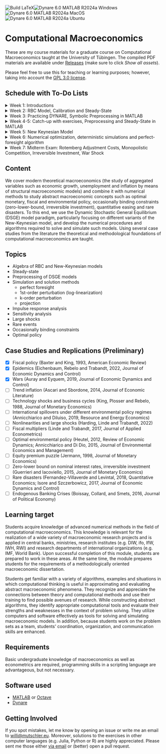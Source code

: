 ![Build LaTeX](../../actions/workflows/latex.yml/badge.svg)![Dynare 6.0 MATLAB R2024a Windows](../../actions/workflows/dynare-6.0-matlab-r2024a-windows.yml/badge.svg)![Dynare 6.0 MATLAB R2024a MacOS](../../actions/workflows/dynare-6.0-matlab-r2024a-macos.yml/badge.svg)![Dynare 6.0 MATLAB R2024a Ubuntu](../../actions/workflows/dynare-6.0-matlab-r2024a-ubuntu.yml/badge.svg)

# Computational Macroeconomics

These are my course materials for a graduate course on Computational Macroeconomics taught at the University of Tübingen.
The compiled PDF materials are available under [Releases](https://github.com/wmutschl/Computational-Macroeconomics/releases) (make sure to click *Show all assets*).

Please feel free to use this for teaching or learning purposes; however, taking into account the [GPL 3.0 license](https://choosealicense.com/licenses/gpl-3.0/).

## Schedule with To-Do Lists

<details>
<summary>Week 1: Introductions</summary>

### Goals

* understand the scope and topics of *Computational Macroeconomics*
* decide whether you want to take the course
* prepare your computer for the course with MATLAB/Octave and Dynare
* do your first steps in MATLAB/Octave and Dynare
* (optionally) install GitKraken and do your first steps with git

### To Do

* [x] find course information and the schedule on [https://macroeconomics.chat](https://macroeconomics.chat/cm2025), but you need to sign up first by following the link provided in [Ilias](https://ovidius.uni-tuebingen.de/ilias3/ilias.php?baseClass=ilrepositorygui&ref_id=5076472) (for University of Tübingen students only)
* [x] read the general course information, the schedule and tips on using Mattermost in the Town Square channel of [https://macroeconomics.chat](https://macroeconomics.chat/cm2025)
* [x] join the [literature](https://macroeconomics.chat/cm2025/channels/literature) channel, which will contain the readings (papers and books) as pdfs
* [x] join the [recordings](https://macroeconomics.chat/cm2025/channels/recordings) channel, which will contain the recordings of all our classes
* [x] briefly introduce yourself (what are you studying, which semester, where did you do your undergraduate studies) in the [town square](https://macroeconomics.chat/cm2025/channels/town-square) channel and whether you have previous experience with programming and are already somewhat familiar with the RBC or New Keynesian models (this is not mandatory for the course, but it is useful to know)
* [x] watch the introductory videos (on YouTube)
  * [x] [Introduction to Computational Macroeconomics](https://youtu.be/zIcEVggOwTI)
  * [x] [Introduction to MATLAB](https://youtu.be/_CbLr11aeQ4)
  * [x] [Quick Tour Dynare (focus on solution methods and simulations)](https://youtu.be/NDFSUx46FvM)
* [x] prepare your computer: MATLAB/Octave and Dynare
  * [x] install MATLAB R2024b following [this guide](https://uni-tuebingen.de/einrichtungen/zentrum-fuer-datenverarbeitung/dienstleistungen/clients/software/matlab-einzelplatzlizenz/) if you are a student of the University of Tübingen. Please also install the following toolboxes: Econometrics Toolbox, Global Optimization Toolbox, Optimization Toolbox, Parallel Computing Toolbox, Statistics and Machine Learning Toolbox, Symbolic Math Toolbox. As an alternative to MATLAB you can also install Octave following [this guide](https://octave.org/download).
  * [x] install Dynare 6.3 following [this guide](https://www.dynare.org/resources/quick_start/)
  * [x] (optionally) create an account on [GitHub.com](https://github.com/signup)
  * [x] (optionally) sign up for the [GitHub Students Developer Pack](https://education.github.com/pack) to get a free Pro license for GitKraken (among other things)
  * [x] (optionally) install the [GitKraken Client](https://gitkraken.com/download)
* [x] do [exercise sheet 1](https://github.com/wmutschl/Computational-Macroeconomics/releases/latest/download/exercises_1.pdf)
* [x] write down all your questions
* [x] check out how to [schedule an online meeting](https://schedule.mutschler.eu) with me
  * put *"I am interested in this course"* under *"What is the meeting about?"*
  * check your emails and cancel the meeting again using the link in the email
  * now you know how easy it is to schedule a meeting with me :-)

</details>

<details>
<summary>Week 2: RBC Model, Calibration and Steady-State</summary>

### Goals

* understand and get comfortable with the algebra of RBC models
* understand the concept of a steady-state
* understand the concept of calibration
* practice Dynare
* start programming with MATLAB

### To Do

* [x] watch the following videos (on YouTube)
  * [x] [RBC Baseline Model Equations and Introduction to preprocessing with Dynare](https://youtu.be/ZfsKGzR84hQ)
  * [x] [RBC Baseline Model: steady-state derivations and implementation in Dynare (with preprocessing tips)](https://youtu.be/4xeoLh3edpo)
  * [x] [RBC Baseline Model in Dynare: Simple vs Advanced Calibration using Modularization and Changing Types](https://youtu.be/HRpynlbZBzM)
* [x] do exercise 1 of [exercise sheet 2](https://github.com/wmutschl/Computational-Macroeconomics/releases/latest/download/exercises_2.pdf), we will do exercise 2 and 3 (the case study) together
* [x] bring all your questions and concerns to the Q&A sessions

</details>

<details>
<summary>Week 3: Practicing DYNARE, Symbolic Preprocessing in MATLAB</summary>

### Goals

* practice DYNARE: permanent changes in fiscal policy
* practice MATLAB: symbolic toolbox, matrix algebra, loops, Kronecker products, functions

### To Do

* [x] do exercise 2 and 3 of [exercise sheet 3](https://github.com/wmutschl/Computational-Macroeconomics/releases/latest/download/exercises_3.pdf)
* [x] we will do exercise 1 of [exercise sheet 3](https://github.com/wmutschl/Computational-Macroeconomics/releases/latest/download/exercises_3.pdf) together in class, but you should already have a look at the exercise sheet
* [x] bring all your questions and concerns to the Q&A sessions

</details>

<details>
<summary>Week 4-5: Catch-up with exercises, Preprocessing and Steady-State in MATLAB</summary>

### Goals

* catch-up with exercises
* understand preprocessing and steady-state computations in MATLAB

### To Do

* [x] finish and re-visit last week's exercises
* [x] understand how to add deterministic growth to the RBC model
* [x] we will do exercise 4 of [exercise sheet 4](https://github.com/wmutschl/Computational-Macroeconomics/releases/latest/download/exercises_4.pdf) together in class, but you should already have a look at the exercise sheet
* [x] bring all your questions and concerns to the Q&A sessions

</details>

<details>
<summary>Week 5: New Keynesian Model</summary>

### Goals

* understand and get comfortable with the algebra of New Keynesian models
* practice Dynare with the New Keynesian model

### To Do

* [x] watch [Algebra of New Keynesian Models with Calvo price rigidities](https://youtu.be/oEf9bc9_qxw) on YouTube
* [x] work carefully and thoroughly through the very long exercise 1 of [exercise sheet 4](https://github.com/wmutschl/Computational-Macroeconomics/releases/latest/download/exercises_4.pdf)
* [x] we will practice Dynare with the New Keynesian model by doing exercise 2 of [exercise sheet 4](https://github.com/wmutschl/Computational-Macroeconomics/releases/latest/download/exercises_4.pdf) together in class
* [x] schedule a meeting for all your questions and concerns (or write me an email)

</details>

<details>
<summary>Week 6: Numerical optimization, deterministic simulations and perfect-foresight algorithm</summary>

### Goals

* understand and start using numerical optimizers
* understand numerical steady-state computations
* understand Dynare's commands to do deterministic simulations
* understand the Newton algorithm used by Dynare to solve perfect foresight problems
* re-implement deterministic simulations in MATLAB

### To Do

* [x] watch the (very short) videos:
  * [Introduction to Optimization: What is Optimization](https://youtu.be/Q2dewZweAtU)
  * [Introduction To Optimization: Objective Functions and Decision Variables](https://youtu.be/AoJQS10Ewn4)
  * [Introduction To Optimization: Gradients, Constraints, Continuous and Discrete Variables](https://youtu.be/URkmNZuFzKg)
  * [Introduction To Optimization: Gradient Based Algorithms](https://youtu.be/n-Y0SDSOfUI)
  * [Introduction To Optimization: Gradient Free Algorithms (1/2) - Genetic - Particle Swarm](https://youtu.be/3QJjfeVrut8)
  * [Introduction To Optimization: Gradient Free Algorithms (2/2) Simulated Annealing, Nelder-Mead](https://youtu.be/NI3WllrvWoc)
  * [Introduction to Optimization: Calculating Derivatives](https://youtu.be/QGo31GQjEvE)
* [x] do exercises 1-2 of [exercise sheet 5](https://github.com/wmutschl/Computational-Macroeconomics/releases/latest/download/exercises_5.pdf)
* [x] watch the videos
  * [Visually Explained: Newton's Method in Optimization](https://youtu.be/W7S94pq5Xuo)
  * [Understanding Deterministic (Perfect Foresight) Simulations in Dynare](https://youtu.be/I6CgzoOfoS0)
  * [Optional: Newton's Fractal (which Newton knew nothing about) (Time: 5:55 - 11:16)](https://youtu.be/-RdOwhmqP5s?t=355)
* [x] bring all your questions and concerns to the Q&A sessions

</details>

<details>

<summary>Week 7: Midterm Exam: Rotemberg Adjustment Costs, Monopolistic Competition, Irreversible Investment, War Shock</summary>

### Goals

* understand quadratic price adjustment costs
* understand monopolistic competition and the Dixit Stiglitz elasticity parameter
* understand irreversible investments as an occasionally binding constraint
* understand the modeling of a war in a New Keynesian model
* get a good grade

### To Do

* [x] read the instructions and do all exercises from the [summer 2025 midterm exam](https://github.com/wmutschl/Computational-Macroeconomics/releases/latest/download/midterm_exam_ss2025.pdf)
* [x] read the papers carefully
* [x] hand in your solutions via email
* [x] for immediate help: contact me [via email](mailto:willi@mutschler.eu) or [schedule a meeting](https://schedule.mutschler.eu)

</details>

<!---


### To Do

<details>

<summary>Week 8: Practicing deterministic simulations using a New-Keynesian SIR model: Deal with numerical issues and use homotopy</summary>

### Goals

* understand the SIR (Susceptible, Infected, Recovered) epidemiology model
* understand and get used to Dynare's macro preprocessing directives
* understand timing conventions of predetermined variables
* understand the difference between sticky-price and flex-price New Keynesian economies
* deal with common numerical issues in the perfect foresight solution algorithm
* understand homotopy in the context of perfect foresight simulations
* simulate a New-Keynesian SIR model

### To Do

* [x] read the case-study paper carefully
* [x] prepare [week 8's exercise sheet](https://github.com/wmutschl/Computational-Macroeconomics/releases/latest/download/week_8.pdf): exercise 1 and 2 for the first meeting and exercises 3 and 4 for the second meeting
  * [x] download all files
  * [x] read all the exercises
  * [x] we will go through this together in class
* [x] bring all your questions and concerns to the Q&A sessions

</details>

<details>
<summary>Week 9: First-order perturbation, Shock transmission channels</summary>

### Goals

* understand the concept of a policy function
* understand the general idea of first-order perturbation approximation
* understand certainty equivalence
* understand the algorithm to compute the perturbation matrices using the Linear Rational Expectation model framework
* [optional] understand Dynare's first-order perturbation solver

### To Do

* [x] watch
  * [x] [RBC Baseline Model in Dynare: Deterministic vs Stochastic Simulations](https://youtu.be/KHTEZiw9ukU)
  * [x] [Solving rational expectation models with first order perturbation: what Dynare does (Part 1 of 2)](https://youtu.be/hmVxasBgbqM) on YouTube
* [x] we will do [week 9's exercise sheet](https://github.com/wmutschl/Computational-Macroeconomics/releases/latest/download/week_9.pdf) together in class
* [x] [optional] read Rupert and Šustek (2019)
* [x] bring all your questions and concerns to the Q&A sessions

</details>

<details>
<summary>Week 10: Identification, Sensitivity, Log-Linearization, Trend Inflation in the New Keynesian model.</summary>

### Goals

* understand and get used to Dynare's *stoch_simul* command
* understand Dynare's sensitivity toolbox
* study the macroeconomics of trend inflation in a New Keynesian model

### To Do

* prepare [week 10's exercise sheet](https://github.com/wmutschl/Computational-Macroeconomics/releases/latest/download/week_10.pdf)
  * [x] we will work through exercise 1 and 2 together in class, exercise 3 is for you to do on your own in class
  * [x] read the case-study paper on trend inflation carefully
  * [x] download all files
  * [x] read all the exercises
  * [x] try to prepare the replication

</details>

<!---

<details>
<summary>Week 11: ; Practicing Stochastic Simulations, Impulse Response Functions, Perturbation. Environmental Policy,OccBin, Introduction to Higher-Order Approximation Recursive Preferences and Equity Risk Premium and Stochastic Volatility</summary>

### Goals

* study the modeling approach and effects of different environmental policies in a New Keynesian model

### To Do

* [ ]
  * [x] read the case-study paper on environmental policy

</details>

<details>
<summary>Week 12: Optimal Policy and Welfare assessment</summary>

### Goals

* 

### To Do

* [ ]

</details>

<details>
<summary>Week 13: Projection</summary>

### Goals

* 

### To Do

* [ ]

</details>

<details>
<summary>Week 14: Projection</summary>

### Goals

* 

### To Do

* [ ]

</details>

\-->

## Content

We cover modern theoretical macroeconomics (the study of aggregated variables such as economic growth, unemployment and inflation by means of structural macroeconomic models) and combine it with numerical methods to study abstract macroeconomic concepts such as optimal monetary, fiscal and environmental policy,  occasionally binding constraints (zero-lower-bound, irreversible investment), quantitative easing and rare disasters. To this end, we use the Dynamic Stochastic General Equilibrium (DSGE) model paradigm, particularly focusing on different variants of the New-Keynesian model, and develop the numerical procedures and algorithms required to solve and simulate such models. Using several case studies from the literature the theoretical and methodological foundations of computational macroeconomics are taught.

## Topics

- Algebra of RBC and New-Keynesian models
- Steady-state
- Preprocessing of DSGE models
- Simulation and solution methods 
  - perfect foresight
  - 1st-order perturbation (log-linearization)
  - k-order perturbation
  - projection
- Impulse response analysis
- Sensitivity analysis
- Large shocks
- Rare events
- Occasionally binding constraints
- Optimal policy

## Case Studies and Replications (Preliminary)

- [x] Fiscal policy (Baxter and King, 1993, American Economic Review)
- [x] Epidemics (Eichenbaum, Rebelo and Trabandt, 2022, Journal of Economic Dynamics and Control)
- [x] Wars (Auray and Eyquem, 2019, Journal of Economic Dynamics and Control)
- [ ] Trend inflation (Ascari and Sbordone, 2014, Journal of Economic Literature)
- [ ] Technology shocks and business cycles (King, Plosser and Rebelo, 1988, Journal of Monetary Economics)
- [ ] International spillovers under different environmental policy regimes (Annicchiarico and Diluiso, 2019, Resource and Energy Economics)
- [ ] Nonlinearities and large shocks (Harding, Linde and Trabandt, 2022)
- [ ] Fiscal multipliers (Linde and Trabandt, 2017, Journal of Applied Econometrics)
- [ ] Optimal environmental policy (Heutel, 2012, Review of Economic Dynamics; Annicchiarico and Di Dio, 2015, Journal of Environmental Economics and Management)
- [ ] Equity premium puzzle (Jermann, 1998, Journal of Monetary Economics)
- [ ] Zero-lower bound on nominal interest rates, irreversible investment (Guerrieri and Iacoviello, 2015, Journal of Monetary Economics)
- [ ] Rare disasters (Fernandez-Villaverde and Levintal, 2018, Quantitative Economics; Isore and Szczerbowicz, 2017, Journal of Economic Dynamics and Control)
- [ ] Endogenous Banking Crises (Boissay, Collard, and Smets, 2016, Journal of Political Economy)

## Learning target

Students acquire knowledge of advanced numerical methods in the field of computational macroeconomics. This knowledge is relevant for the realization of a wide variety of macroeconomic research projects and is applied in central banks, ministries, research institutes (e.g. DIW, ifo, IfW, IWH, RWI) and research departments of international organizations (e.g. IMF, World Bank). Upon successful  completion of this module, students are prepared to work in these areas. At the same time, the module  prepares students for the requirements of a methodologically oriented macroeconomic dissertation.

Students get familiar with a variety of algorithms, examples and situations in which computational thinking is useful in approximating and evaluating abstract macroeconomic phenomena. They recognize and appreciate the connections between theory and computational methods and use their training to find possible avenues of research. While constructing abstract algorithms, they identify appropriate computational tools and evaluate their strengths and weaknesses in the context of problem solving. They utilize computers and software effectively as tools for solving and simulating macroeconomic models. In addition, because students work on the problem sets as a team, students' coordination, organization, and communication skills are enhanced.

## Requirements

Basic undergraduate knowledge of macroeconomics as well as econometrics are required, programming skills in a scripting language are advantageous, but not necessary.

## Software used

* [MATLAB](https://mathworks.com) or [Octave](https://octave.org)
* [Dynare](https://www.dynare.org)

## Getting Involved

If you spot mistakes, let me know by opening an issue or write me an email to [willi@mutschler.eu](mailto:willi@mutschler.eu).
Moreover, solutions to the exercises in other computer languages (e.g. Julia, Python or R) are highly appreciated.
Please sent me those either [via email](mailto:willi@mutschler.eu) or (better) open a pull request.